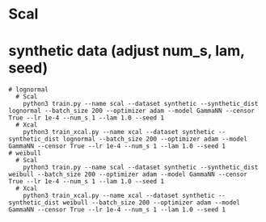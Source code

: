 # Scal
  # synthetic data (adjust num_s, lam, seed)
    # lognormal
      # Scal
        python3 train.py --name scal --dataset synthetic --synthetic_dist lognormal --batch_size 200 --optimizer adam --model GammaNN --censor True --lr 1e-4 --num_s 1 --lam 1.0 --seed 1
      # Xcal
        python3 train_xcal.py --name xcal --dataset synthetic --synthetic_dist lognormal --batch_size 200 --optimizer adam --model GammaNN --censor True --lr 1e-4 --num_s 1 --lam 1.0 --seed 1
    # weibull
      # Scal
        python3 train.py --name scal --dataset synthetic --synthetic_dist weibull --batch_size 200 --optimizer adam --model GammaNN --censor True --lr 1e-4 --num_s 1 --lam 1.0 --seed 1
      # Xcal
        python3 train_xcal.py --name xcal --dataset synthetic --synthetic_dist weibull --batch_size 200 --optimizer adam --model GammaNN --censor True --lr 1e-4 --num_s 1 --lam 1.0 --seed 1


